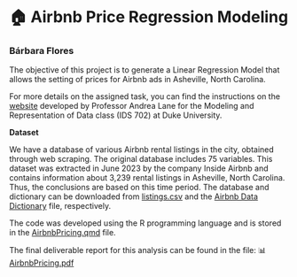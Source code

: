 # 🏠 Airbnb Price Regression Modeling
### Bárbara Flores

The objective of this project is to generate a Linear Regression Model that allows the setting of prices for Airbnb ads in Asheville, North Carolina.

For more details on the assigned task, you can find the instructions on the [website](https://anlane611.github.io/ids702-fall23/DAA/DA1.html)  developed by Professor Andrea Lane for the Modeling and Representation of Data class (IDS 702) at Duke University.

**Dataset**

We have a database of various Airbnb rental listings in the city, obtained through web scraping. The original database includes 75 variables. This dataset was extracted in June 2023 by the company Inside Airbnb and contains information about 3,239 rental listings in Asheville, North Carolina. Thus, the conclusions are based on this time period. The database and dictionary can be downloaded from [listings.csv](https://github.com/BarbaraPFloresRios/IDS702_ModelingAndRepresentationOfData/blob/main/20231001_LinearRegression/listings.csv) and the [Airbnb Data Dictionary](https://github.com/BarbaraPFloresRios/IDS702_ModelingAndRepresentationOfData/blob/main/20231001_LinearRegression/Inside%20Airbnb%20Data%20Dictionary.xlsx) file, respectively.

The code was developed using the R programming language and is stored in the [AirbnbPricing.qmd](https://github.com/BarbaraPFloresRios/IDS702_ModelingAndRepresentationOfData/blob/main/20231001_LinearRegression/AirbnbPricing.qmd) file. 

The final deliverable report for this analysis can be found in the file: 📊[AirbnbPricing.pdf](https://github.com/BarbaraPFloresRios/IDS702_ModelingAndRepresentationOfData/blob/main/20231001_LinearRegression/AirbnbPricing.pdf)
